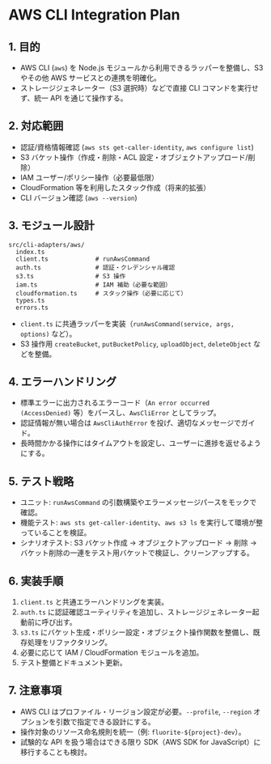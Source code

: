 # AWS CLI Integration Plan

## 1. 目的
- AWS CLI (`aws`) を Node.js モジュールから利用できるラッパーを整備し、S3 やその他 AWS サービスとの連携を明確化。
- ストレージジェネレーター（S3 選択時）などで直接 CLI コマンドを実行せず、統一 API を通じて操作する。

## 2. 対応範囲
- 認証/資格情報確認 (`aws sts get-caller-identity`, `aws configure list`)
- S3 バケット操作（作成・削除・ACL 設定・オブジェクトアップロード/削除）
- IAM ユーザー/ポリシー操作（必要最低限）
- CloudFormation 等を利用したスタック作成（将来的拡張）
- CLI バージョン確認 (`aws --version`)

## 3. モジュール設計
```
src/cli-adapters/aws/
  index.ts
  client.ts             # runAwsCommand
  auth.ts               # 認証・クレデンシャル確認
  s3.ts                 # S3 操作
  iam.ts                # IAM 補助（必要な範囲）
  cloudformation.ts     # スタック操作（必要に応じて）
  types.ts
  errors.ts
```
- `client.ts` に共通ラッパーを実装（`runAwsCommand(service, args, options)` など）。
- S3 操作用 `createBucket`, `putBucketPolicy`, `uploadObject`, `deleteObject` などを整備。

## 4. エラーハンドリング
- 標準エラーに出力されるエラーコード（`An error occurred (AccessDenied)` 等）をパースし、`AwsCliError` としてラップ。
- 認証情報が無い場合は `AwsCliAuthError` を投げ、適切なメッセージでガイド。
- 長時間かかる操作にはタイムアウトを設定し、ユーザーに進捗を返せるようにする。

## 5. テスト戦略
- ユニット: `runAwsCommand` の引数構築やエラーメッセージパースをモックで確認。
- 機能テスト: `aws sts get-caller-identity`、`aws s3 ls` を実行して環境が整っていることを検証。
- シナリオテスト: S3 バケット作成 → オブジェクトアップロード → 削除 → バケット削除の一連をテスト用バケットで検証し、クリーンアップする。

## 6. 実装手順
1. `client.ts` と共通エラーハンドリングを実装。
2. `auth.ts` に認証確認ユーティリティを追加し、ストレージジェネレーター起動前に呼び出す。
3. `s3.ts` にバケット生成・ポリシー設定・オブジェクト操作関数を整備し、既存処理をリファクタリング。
4. 必要に応じて IAM / CloudFormation モジュールを追加。
5. テスト整備とドキュメント更新。

## 7. 注意事項
- AWS CLI はプロファイル・リージョン設定が必要。`--profile`, `--region` オプションを引数で指定できる設計にする。
- 操作対象のリソース命名規則を統一（例: `fluorite-${project}-dev`）。
- 試験的な API を扱う場合はできる限り SDK（AWS SDK for JavaScript）に移行することも検討。
